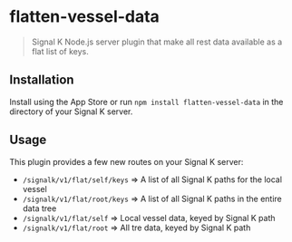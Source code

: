 # flatten-vessel-data

> Signal K Node.js server plugin that make all rest data available as a flat list of keys.


## Installation

Install using the App Store or run `npm install flatten-vessel-data` in the directory of your Signal K server.


## Usage

This plugin provides a few new routes on your Signal K server:

- `/signalk/v1/flat/self/keys` => A list of all Signal K paths for the local vessel
- `/signalk/v1/flat/root/keys` => A list of all Signal K paths in the entire data tree
- `/signalk/v1/flat/self` => Local vessel data, keyed by Signal K path
- `/signalk/v1/flat/root` => All tre data, keyed by Signal K path